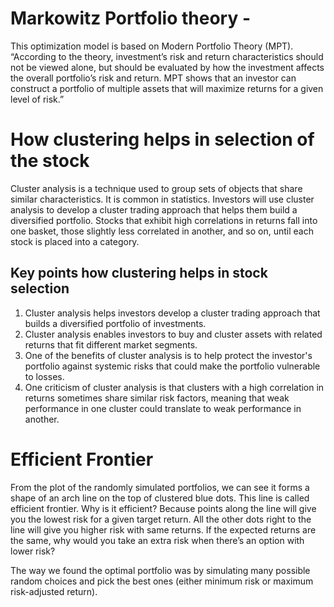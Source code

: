 # Markowitz Portfolio theory - 
This optimization model is based on Modern Portfolio Theory (MPT). “According to the theory, investment’s risk and return 
characteristics should not be viewed alone, but should be evaluated by how the investment affects the overall portfolio’s risk 
and return. MPT shows that an investor can construct a portfolio of multiple assets that will maximize returns for a given level of risk.”

# How clustering helps in selection of the stock
Cluster analysis is a technique used to group sets of objects that share similar characteristics. It is common in statistics. 
Investors will use cluster analysis to develop a cluster trading approach that helps them build a diversified portfolio. 
Stocks that exhibit high correlations in returns fall into one basket, those slightly less correlated in another, 
and so on, until each stock is placed into a category.

## Key points how clustering helps in stock selection
1. Cluster analysis helps investors develop a cluster trading approach that builds a diversified portfolio of investments.
2. Cluster analysis enables investors to buy and cluster assets with related returns that fit different market segments.
3. One of the benefits of cluster analysis is to help protect the investor's portfolio against systemic risks that could 
make the portfolio vulnerable to losses.
4. One criticism of cluster analysis is that clusters with a high correlation in returns sometimes share similar risk factors,
meaning that weak performance in one cluster could translate to weak performance in another.

# Efficient Frontier
From the plot of the randomly simulated portfolios, we can see it forms a shape of an arch line on the top of clustered blue dots. 
This line is called efficient frontier. Why is it efficient? Because points along the line will give you the lowest risk for a given 
target return. All the other dots right to the line will give you higher risk with same returns. If the expected returns are the same,
why would you take an extra risk when there’s an option with lower risk?

The way we found the optimal portfolio was by simulating many possible random choices and 
pick the best ones (either minimum risk or maximum risk-adjusted return).
